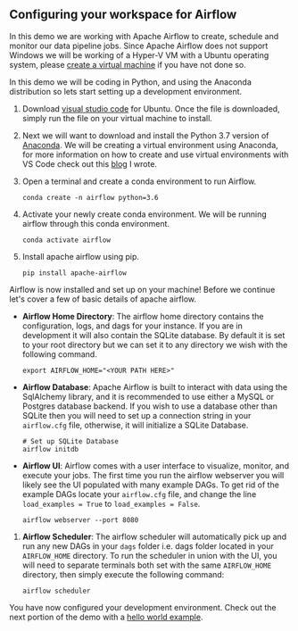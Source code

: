 ## Configuring your workspace for Airflow

In this demo we are working with Apache Airflow to create, schedule and monitor our data pipeline jobs. Since Apache Airflow does not support Windows we will be working of a Hyper-V VM with a Ubuntu operating system, please [create a virtual machine](./01_CreateUbuntuVM.md) if you have not done so. 


In this demo we will be coding in Python, and using the Anaconda distribution so lets start setting up a development environment.  

1. Download [visual studio code](https://code.visualstudio.com/docs/?dv=linux64_deb) for Ubuntu. Once the file is downloaded, simply run the file on your virtual machine to install.    

1. Next we will want to download and install the Python 3.7 version of [Anaconda](https://repo.anaconda.com/archive/Anaconda3-2018.12-Linux-x86_64.sh). We will be creating a virtual environment using Anaconda, for more information on how to create and use virtual environments with VS Code check out this [blog](https://ryansdataspot.com/2019/02/14/anaconda-environments-in-visual-studio-code/) I wrote. 


1. Open a terminal and create a conda environment to run Airflow. 
    ```
    conda create -n airflow python=3.6
    ```

1. Activate your newly create conda environment. We will be running airflow through this conda environment.  
    ```
    conda activate airflow
    ```

1. Install apache airflow using pip. 
    ```
    pip install apache-airflow
    ```

Airflow is now installed and set up on your machine! Before we continue let's cover a few of basic details of apache airflow. 
- **Airflow Home Directory**: The airflow home directory contains the configuration, logs, and dags for your instance. If you are in development it will also contain the SQLite database. By default it is set to your root directory but we can set it to any directory we wish with the following command.  
    ```
    export AIRFLOW_HOME="<YOUR PATH HERE>"
    ```

- **Airflow Database**: Apache Airflow is built to interact with data using the SqlAlchemy library, and it is recommended to use either a MySQL or Postgres database backend. If you wish to use a database other than SQLite then you will need to set up a connection string in your `airflow.cfg` file, otherwise, it will initialize a SQLite Database.   
    ```
    # Set up SQLite Database
    airflow initdb
    ```

- **Airflow UI**: Airflow comes with a user interface to visualize, monitor, and execute your jobs. The first time you run the airflow webserver you will likely see the UI populated with many example DAGs. To get rid of the example DAGs locate your `airflow.cfg` file, and change the line `load_examples = True` to `load_examples = False`. 
    ```
    airflow webserver --port 8080
    ```

1. **Airflow Scheduler**: The airflow scheduler will automatically pick up and run any new DAGs in your `dags` folder i.e. dags folder located in your `AIRFLOW_HOME` directory. To run the scheduler in union with the UI, you will need to separate terminals both set with the same `AIRFLOW_HOME` directory, then simply execute the following command:   
    ```
    airflow scheduler
    ```

You have now configured your development environment. Check out the next portion of the demo with a  [hello world example](./03_HelloWorld.md).   







